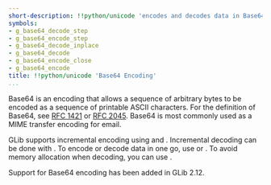 ```yaml
---
short-description: !!python/unicode 'encodes and decodes data in Base64 format'
symbols:
- g_base64_decode_step
- g_base64_encode_step
- g_base64_decode_inplace
- g_base64_decode
- g_base64_encode_close
- g_base64_encode
title: !!python/unicode 'Base64 Encoding'
...
```


Base64 is an encoding that allows a sequence of arbitrary bytes to be
encoded as a sequence of printable ASCII characters. For the definition
of Base64, see
[RFC 1421](http://www.ietf.org/rfc/rfc1421.txt)
or
[RFC 2045](http://www.ietf.org/rfc/rfc2045.txt).
Base64 is most commonly used as a MIME transfer encoding
for email.

GLib supports incremental encoding using [](g_base64_encode_step) and
[](g_base64_encode_close). Incremental decoding can be done with
[](g_base64_decode_step). To encode or decode data in one go, use
[](g_base64_encode) or [](g_base64_decode). To avoid memory allocation when
decoding, you can use [](g_base64_decode_inplace).

Support for Base64 encoding has been added in GLib 2.12.
